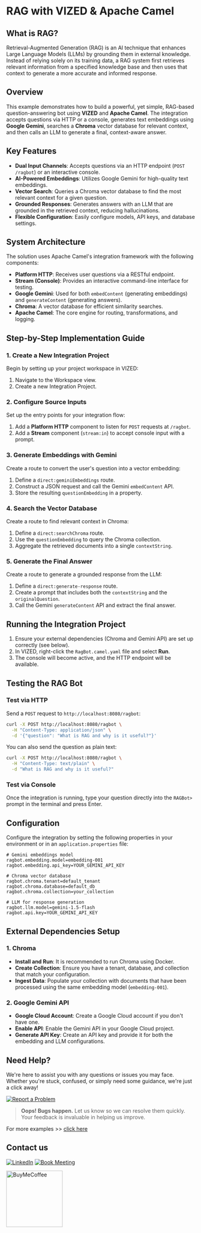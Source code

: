 # RAG with VIZED & Apache Camel

## What is RAG?

Retrieval-Augmented Generation (RAG) is an AI technique that enhances Large Language Models (LLMs) by grounding them in external knowledge. Instead of relying solely on its training data, a RAG system first retrieves relevant information from a specified knowledge base and then uses that context to generate a more accurate and informed response.

## Overview

This example demonstrates how to build a powerful, yet simple, RAG-based question-answering bot using **VIZED** and **Apache Camel**. The integration accepts questions via HTTP or a console, generates text embeddings using **Google Gemini**, searches a **Chroma** vector database for relevant context, and then calls an LLM to generate a final, context-aware answer.

## Key Features

- **Dual Input Channels**: Accepts questions via an HTTP endpoint (`POST /ragbot`) or an interactive console.
- **AI-Powered Embeddings**: Utilizes Google Gemini for high-quality text embeddings.
- **Vector Search**: Queries a Chroma vector database to find the most relevant context for a given question.
- **Grounded Responses**: Generates answers with an LLM that are grounded in the retrieved context, reducing hallucinations.
- **Flexible Configuration**: Easily configure models, API keys, and database settings.

## System Architecture

The solution uses Apache Camel's integration framework with the following components:
- **Platform HTTP**: Receives user questions via a RESTful endpoint.
- **Stream (Console)**: Provides an interactive command-line interface for testing.
- **Google Gemini**: Used for both `embedContent` (generating embeddings) and `generateContent` (generating answers).
- **Chroma**: A vector database for efficient similarity searches.
- **Apache Camel**: The core engine for routing, transformations, and logging.

## Step-by-Step Implementation Guide

### 1. Create a New Integration Project

Begin by setting up your project workspace in VIZED:

1.  Navigate to the Workspace view.
2.  Create a new Integration Project.

<!-- *(Placeholder for GIF: Creating a new project)* -->

### 2. Configure Source Inputs

Set up the entry points for your integration flow:

1.  Add a **Platform HTTP** component to listen for `POST` requests at `/ragbot`.
2.  Add a **Stream** component (`stream:in`) to accept console input with a prompt.

<!-- *(Placeholder for GIF: Configuring HTTP and Stream components)* -->

### 3. Generate Embeddings with Gemini

Create a route to convert the user's question into a vector embedding:

1.  Define a `direct:geminiEmbeddings` route.
2.  Construct a JSON request and call the Gemini `embedContent` API.
3.  Store the resulting `questionEmbedding` in a property.

<!-- *(Placeholder for GIF: Generating embeddings)* -->

### 4. Search the Vector Database

Create a route to find relevant context in Chroma:

1.  Define a `direct:searchChroma` route.
2.  Use the `questionEmbedding` to query the Chroma collection.
3.  Aggregate the retrieved documents into a single `contextString`.

<!-- *(Placeholder for GIF: Searching Chroma)* -->

### 5. Generate the Final Answer

Create a route to generate a grounded response from the LLM:

1.  Define a `direct:generate-response` route.
2.  Create a prompt that includes both the `contextString` and the `originalQuestion`.
3.  Call the Gemini `generateContent` API and extract the final answer.

<!-- *(Placeholder for GIF: Generating the final answer)* -->

## Running the Integration Project

1.  Ensure your external dependencies (Chroma and Gemini API) are set up correctly (see below).
2.  In VIZED, right-click the `RagBot.camel.yaml` file and select **Run**.
3.  The console will become active, and the HTTP endpoint will be available.

<!-- *(Placeholder for GIF: Running the project)* -->

## Testing the RAG Bot

### Test via HTTP

Send a `POST` request to `http://localhost:8080/ragbot`:

```bash
curl -X POST http://localhost:8080/ragbot \
  -H "Content-Type: application/json" \
  -d '{"question": "What is RAG and why is it useful?"}'
```

You can also send the question as plain text:

```bash
curl -X POST http://localhost:8080/ragbot \
  -H "Content-Type: text/plain" \
  -d "What is RAG and why is it useful?"
```

### Test via Console

Once the integration is running, type your question directly into the `RAGBot>` prompt in the terminal and press Enter.

## Configuration

Configure the integration by setting the following properties in your environment or in an `application.properties` file:

```properties
# Gemini embeddings model
ragbot.embedding.model=embedding-001
ragbot.embedding.api_key=YOUR_GEMINI_API_KEY

# Chroma vector database
ragbot.chroma.tenant=default_tenant
ragbot.chroma.database=default_db
ragbot.chroma.collection=your_collection

# LLM for response generation
ragbot.llm.model=gemini-1.5-flash
ragbot.api.key=YOUR_GEMINI_API_KEY
```

## External Dependencies Setup

### 1. Chroma

- **Install and Run**: It is recommended to run Chroma using Docker.
- **Create Collection**: Ensure you have a tenant, database, and collection that match your configuration.
- **Ingest Data**: Populate your collection with documents that have been processed using the same embedding model (`embedding-001`).

### 2. Google Gemini API

- **Google Cloud Account**: Create a Google Cloud account if you don't have one.
- **Enable API**: Enable the Gemini API in your Google Cloud project.
- **Generate API Key**: Create an API key and provide it for both the embedding and LLM configurations.

## Need Help?

We're here to assist you with any questions or issues you may face. Whether you're stuck, confused, or simply need some guidance, we're just a click away!

[![Report a Problem](https://img.shields.io/badge/Report%20a%20Problem-darkred?logo=openbugbounty)](https://github.com/vized-io/artifacts/issues/new/choose)

> **Oops! Bugs happen.** Let us know so we can resolve them quickly. Your feedback is invaluable in helping us improve.

For more examples >> [click here](/examples/README.md)

## Contact us

[![LinkedIn](https://img.shields.io/badge/LinkedIn-blue?logo=linkedin)](https://www.linkedin.com/company/vized-io/)
[![Book Meeting](https://img.shields.io/badge/Book%20a%20Meeting-purple?logo=calendar)](https://calendly.com/vidhyasagar-jeevendran/30min)

[<img src="https://github.com/user-attachments/assets/806d0fc0-0a00-4d63-81a3-8f2df15d5528" alt="BuyMeCoffee" width="150"/>](https://buymeacoffee.com/vidhyasagarj)
